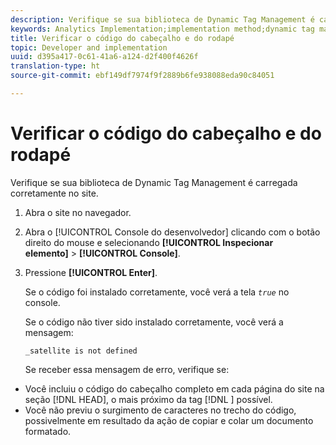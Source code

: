 ```yaml
---
description: Verifique se sua biblioteca de Dynamic Tag Management é carregada corretamente no site.
keywords: Analytics Implementation;implementation method;dynamic tag management;dtm;code;page code;header code;footer code;embed code;verify code;verify header code;verify footer code;embed tab;embed
title: Verificar o código do cabeçalho e do rodapé
topic: Developer and implementation
uuid: d395a417-0c61-41a6-a124-d2f400f4626f
translation-type: ht
source-git-commit: ebf149df7974f9f2889b6fe938088eda90c84051

---
```



# Verificar o código do cabeçalho e do rodapé

Verifique se sua biblioteca de Dynamic Tag Management é carregada corretamente no site.

1. Abra o site no navegador.
1. Abra o [!UICONTROL Console do desenvolvedor] clicando com o botão direito do mouse e selecionando **[!UICONTROL Inspecionar elemento]** > **[!UICONTROL Console]**.
1. Pressione **[!UICONTROL Enter]**.

   Se o código foi instalado corretamente, você verá a tela *`true`* no console.

   Se o código não tiver sido instalado corretamente, você verá a mensagem:

   `_satellite is not defined`

   Se receber essa mensagem de erro, verifique se:

* Você incluiu o código do cabeçalho completo em cada página do site na seção [!DNL HEAD], o mais próximo da tag [!DNL <head><meta http-equiv="Content-Type" content="text/html; charset=UTF-8">] possível.
* Você não previu o surgimento de caracteres no trecho do código, possivelmente em resultado da ação de copiar e colar um documento formatado.

